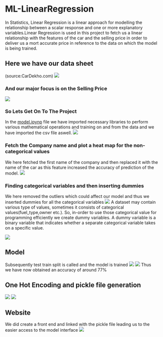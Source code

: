 # ML-LinearRegression
In Statistics, Linear Regression is a linear approach for modelling the relationship between a scalar response and one or more explanatory variables.Linear Regression is used in this project to fetch us a linear relationship with the features of the car and the selling price in order to deliver us a mort accurate price in reference to the data on which the model is being trained.


## Here we have our data sheet
(source:CarDekho.com)
![](Car%20Price%20Prediction/images/Screenshot_20221130_080628.png)

### And our major focus is on the Selling Price 
![](Car%20Price%20Prediction/images/Screenshot%202022-11-30%20080750.jpg)

### So Lets Get On To The Project
In the [model.ipynp](Car%20Price%20Prediction/model.ipynb) file we have imported necessary libraries to perform various mathematical operations and training on and from the data and we have imported the csv file aswell.
![](Car%20Price%20Prediction/images/Screenshot%202022-11-30%20082718.jpg)

### Fetch the Company name and plot a heat map for the non-categorical values
We here fetched the first name of the company and then replaced it with the name of the car as this feature increased the accuracy of prediction of the model.
![](https://user-images.githubusercontent.com/104179274/204697913-d35ede18-80c0-4c89-b16e-f2d7d4acf591.png)

### Finding categorical variables and then inserting dummies
We here removed the outliers which could affect our model and thus we inserted dummies for all the categorical variables
![](Car%20Price%20Prediction/images/Screenshot_20221130_043009.png)
A dataset may contain various type of values, sometimes it consists of categorical values(fuel_type,owner etc.). So, in-order to use those categorical value for programming efficiently we create dummy variables. A dummy variable is a binary variable that indicates whether a separate categorical variable takes on a specific value.

![](Car%20Price%20Prediction/images/Screenshot_20221130_044053.png)

## Model
Subsequently test train split is called and the model is trained
![](Car%20Price%20Prediction/images/Screenshot_20221130_044353.png)
![](Car%20Price%20Prediction/images/Screenshot_20221130_044410.png)
Thus we have now obtained an accuracy of around 77% 

## One Hot Encoding and pickle file generation
![](Car%20Price%20Prediction/images/Screenshot_20221130_045043.png)
![](Car%20Price%20Prediction/images/Screenshot_20221130_045111.png)


## Website 
We did create a front end and linked with the pickle file leading us to the easier access to the model interface
![](Car%20Price%20Prediction/images/Screenshot_20221130_042744.png)

